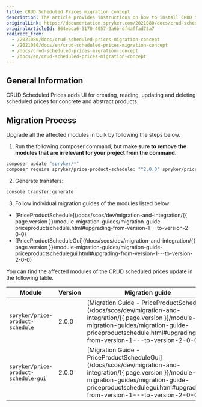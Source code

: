```yaml
---
title: CRUD Scheduled Prices migration concept
description: The article provides instructions on how to install CRUD Scheduled Prices on all modules affected in bulk and them individually.
originalLink: https://documentation.spryker.com/2021080/docs/crud-scheduled-prices-migration-concept
originalArticleId: 864ebca6-3170-4057-9a6b-df4affad73a7
redirect_from:
  - /2021080/docs/crud-scheduled-prices-migration-concept
  - /2021080/docs/en/crud-scheduled-prices-migration-concept
  - /docs/crud-scheduled-prices-migration-concept
  - /docs/en/crud-scheduled-prices-migration-concept
---
```


## General Information
CRUD Scheduled Prices adds UI for creating, reading, updating and deleting scheduled prices for concrete and abstract products.

## Migration Process
Upgrade all the affected modules in bulk by following the steps below.

1. Run the following composer command, but **make sure to remove the modules that are irrelevant for your project from the command**.

```bash
composer update "spryker/*"
composer require spryker/price-product-schedule: "^2.0.0" spryker/price-product-schedule-gui: "^2.0.0" --update-with-dependencies
```

2. Generate transfers:

```bash
console transfer:generate
```

3. Follow individual migration guides of the modules listed below:
* [PriceProductSchedule](/docs/scos/dev/migration-and-integration/{{ page.version }}/module-migration-guides/migration-guide-priceproductschedule.html#upgrading-from-version-1---to-version-2-0-0)
* [PriceProductScheduleGui](/docs/scos/dev/migration-and-integration/{{ page.version }}/module-migration-guides/migration-guide-priceproductschedulegui.html#upgrading-from-version-1---to-version-2-0-0)

You can find the affected modules of the CRUD scheduled prices update in the following table.

| Module | Version | Migration guide |
| --- | --- | --- |
| `spryker/price-product-schedule	` | 	2.0.0 | [Migration Guide - PriceProductSchedule](/docs/scos/dev/migration-and-integration/{{ page.version }}/module-migration-guides/migration-guide-priceproductschedule.html#upgrading-from-version-1---to-version-2-0-0) |
| `spryker/price-product-schedule-gui` | 	2.0.0 | [Migration Guide - PriceProductScheduleGui](/docs/scos/dev/migration-and-integration/{{ page.version }}/module-migration-guides/migration-guide-priceproductschedulegui.html#upgrading-from-version-1---to-version-2-0-0) |
